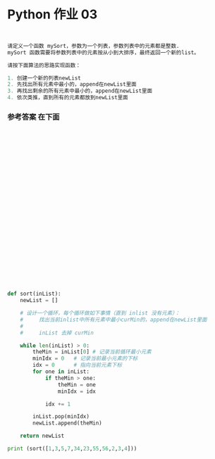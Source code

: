 # Python 作业 03 



```python


请定义一个函数 mySort，参数为一个列表，参数列表中的元素都是整数.
mySort 函数需要将参数列表中的元素按从小到大排序，最终返回一个新的list。

请按下面算法的思路实现函数：

1. 创建一个新的列表newList
2. 先找出所有元素中最小的，append在newList里面
3. 再找出剩余的所有元素中最小的，append在newList里面
4. 依次类推，直到所有的元素都放到newList里面    


```


### 参考答案 在下面
<br><br><br><br><br><br><br><br><br><br><br><br><br><br><br><br><br><br><br><br>
```python

def sort(inList):
    newList = []

    # 设计一个循环，每个循环做如下事情（直到 inlist 没有元素）：
    #     找出当前inlist中所有元素中最小curMin的，append在newList里面
    #
    #     inList 去掉 curMin

    while len(inList) > 0:
        theMin = inList[0] # 记录当前循环最小元素
        minIdx = 0   # 记录当前最小元素的下标
        idx = 0      # 指向当前元素下标
        for one in inList:
            if theMin > one:
                theMin = one
                minIdx = idx

            idx += 1

        inList.pop(minIdx)
        newList.append(theMin)

    return newList

print (sort([1,3,5,7,34,23,55,56,2,3,4]))


```
